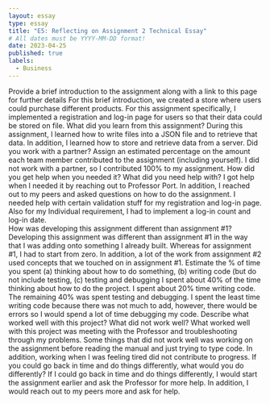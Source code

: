 ```yaml
---
layout: essay
type: essay
title: "E5: Reflecting on Assignment 2 Technical Essay"
# All dates must be YYYY-MM-DD format!
date: 2023-04-25
published: true
labels:
  - Business
---
```

Provide a brief introduction to the assignment along with a link to this page for further details
  For this brief introduction, we created a store where users could purchase different products. For this assignment specifically, I implemented a registration and log-in page for users so that their data could be stored on file. 
What did you learn from this assignment?
  During this assignment, I learned how to write files into a JSON file and to retrieve that data. In addition, I learned how to store and retrieve data from a server.
Did you work with a partner? Assign an estimated percentage on the amount each team member contributed to the assignment (including yourself).
  I did not work with a partner, so I contributed 100% to my assignment. 
How did you get help when you needed it? What did you need help with?
  I got help when I needed it by reaching out to Professor Port. In addition, I reached out to my peers and asked questions on how to do the assignment. I needed help with certain validation stuff for my registration and log-in page. Also for my Individual requirement, I had to implement a log-in count and log-in date.  
How was developing this assignment different than assignment #1?
  Developing this assignment was different than assignment #1 in the way that I was adding onto something I already built. Whereas for assignment #1, I had to start from zero. In addition, a lot of the work from assignment #2 used concepts that we touched on in assignment #1. 
Estimate the % of time you spent (a) thinking about how to do something, (b) writing code (but do not include testing, (c) testing and debugging
  I spent about 40% of the time thinking about how to do the project. I spent about 20% time writing code. The remaining 40% was spent testing and debugging. I spent the least time writing code because there was not much to add, however, there would be errors so I would spend a lot of time debugging my code. 
Describe what worked well with this project? What did not work well?
  What worked well with this project was meeting with the Professor and troubleshooting through my problems. Some things that did not work well was working on the assignment before reading the manual and just trying to type code. In addition, working when I was feeling tired did not contribute to progress.
If you could go back in time and do things differently, what would you do differently?
  If I could go back in time and do things differently, I would start the assignment earlier and ask the Professor for more help. In addition, I would reach out to my peers more and ask for help. 
